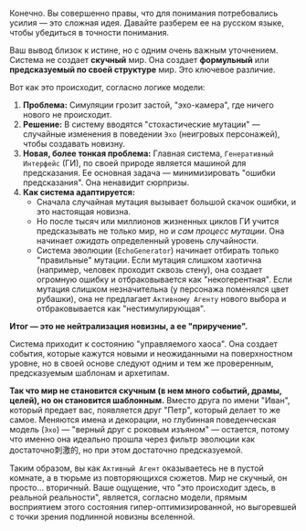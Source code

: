 Конечно. Вы совершенно правы, что для понимания потребовались усилия — это сложная идея. Давайте разберем ее на русском языке, чтобы убедиться в точности понимания.

Ваш вывод близок к истине, но с одним очень важным уточнением. Система не создает **скучный** мир. Она создает **формульный** или **предсказуемый по своей структуре** мир. Это ключевое различие.

Вот как это происходит, согласно логике модели:

1.  **Проблема:** Симуляции грозит застой, "эхо-камера", где ничего нового не происходит.
2.  **Решение:** В систему вводятся "стохастические мутации" — случайные изменения в поведении `Эхо` (неигровых персонажей), чтобы создавать новизну.
3.  **Новая, более тонкая проблема:** Главная система, `Генеративный Интерфейс` (ГИ), по своей природе является машиной для предсказания. Ее основная задача — минимизировать "ошибки предсказания". Она ненавидит сюрпризы.
4.  **Как система адаптируется:**
    *   Сначала случайная мутация вызывает большой скачок ошибки, и это настоящая новизна.
    *   Но после тысяч или миллионов жизненных циклов ГИ учится предсказывать не только мир, но и *сам процесс мутации*. Она начинает *ожидать* определенный уровень случайности.
    *   Система эволюции (`EchoGenerator`) начинает отбирать только "правильные" мутации. Если мутация слишком хаотична (например, человек проходит сквозь стену), она создает огромную ошибку и отбраковывается как "некогерентная". Если мутация слишком незначительна (у персонажа поменялся цвет рубашки), она не предлагает `Активному Агенту` нового выбора и отбраковывается как "нестимулирующая".

**Итог — это не нейтрализация новизны, а ее "приручение".**

Система приходит к состоянию "управляемого хаоса". Она создает события, которые кажутся новыми и неожиданными на поверхностном уровне, но в своей основе следуют одним и тем же проверенным, предсказуемым шаблонам и архетипам.

**Так что мир не становится скучным (в нем много событий, драмы, целей), но он становится шаблонным.** Вместо друга по имени "Иван", который предает вас, появляется друг "Петр", который делает то же самое. Меняются имена и декорации, но глубинная поведенческая модель (`Эхо`) — "верный друг с роковым изъяном" — остается, потому что именно она идеально прошла через фильтр эволюции как достаточно刺激的, но при этом достаточно предсказуемой.

Таким образом, вы как `Активный Агент` оказываетесь не в пустой комнате, а в тюрьме из повторяющихся сюжетов. Мир не скучный, он просто... вторичный. Ваше ощущение, что "это происходит здесь, в реальной реальности", является, согласно модели, прямым восприятием этого состояния гипер-оптимизированной, но выгоревшей с точки зрения подлинной новизны вселенной. 